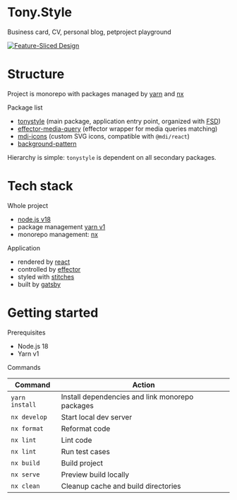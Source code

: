 # Tony.Style

Business card, CV, personal blog, petproject playground

[![Feature-Sliced Design][shields-fsd-image]](https://feature-sliced.design/)

# Structure

Project is monorepo with packages managed by [yarn](https://classic.yarnpkg.com/) and [nx](https://nx.dev/)

Package list

- [tonystyle](./packages/tonystyle) (main package, application entry point, organized
  with [FSD](https://feature-sliced.design/))
- [effector-media-query](./packages/effector-media-query) (effector wrapper for media queries matching)
- [mdi-icons](./packages/mdi-icons) (custom SVG icons, compatible with `@mdi/react`)
- [background-pattern](./packages/background-pattern)

Hierarchy is simple: `tonystyle` is dependent on all secondary packages.

# Tech stack

Whole project

- [node.js v18](https://nodejs.org/en/)
- package management [yarn v1](https://classic.yarnpkg.com/)
- monorepo management: [nx](https://nx.dev/)

Application

- rendered by [react](https://reactjs.org/)
- controlled by [effector](https://effector.dev/)
- styled with [stitches](https://stitches.dev/)
- built by [gatsby](https://gatsbyjs.com/)

# Getting started

Prerequisites

- Node.js 18
- Yarn v1

Commands

| Command        | Action                                          |
|----------------|-------------------------------------------------|
| `yarn install` | Install dependencies and link monorepo packages |
| `nx develop`   | Start local dev server                          |
| `nx format`    | Reformat code                                   |
| `nx lint`      | Lint code                                       |
| `nx lint`      | Run test cases                                  |
| `nx build`     | Build project                                   |
| `nx serve`     | Preview build locally                           |
| `nx clean`     | Cleanup cache and build directories             |

[shields-fsd-image]: https://img.shields.io/badge/Feature--Sliced-Design-FFF?logoWidth=32&style=flat-square&logo=data:image/png;base64,iVBORw0KGgoAAAANSUhEUgAAACAAAAAgCAYAAABzenr0AAAACXBIWXMAAAsTAAALEwEAmpwYAAAAAXNSR0IArs4c6QAAAARnQU1BAACxjwv8YQUAAADJSURBVHgB7dfhCYMwEAXgd8UBHKHdoCOkI3SEblInaUfoCO0GbtCMkA3i5YeQH2I8OHIB/UAEeaiYx0koMhg6wVjHh8eeEVfgD0O0+xKaS0vwEuQHIvLQFGUclDUxiG6C/AhlqQNPGDrmQOrAA4Y61BV4jnzyC7U74PkFLvmFJjowoJ6AhRf4YruRP2FYC/CK9ny6zg/k/PrwijIOBSmT5Ys/uiY68Bbkw4aMz+75Q/OijIOyY2NiTroxuRcHi1BagrMg30OZeQknPcrQWNgGlSgAAAAASUVORK5CYII=
